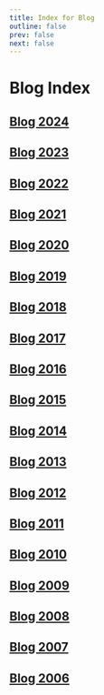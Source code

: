 ```yaml
---
title: Index for Blog
outline: false
prev: false
next: false
---
```


# Blog Index

<p></p>

## <a href="/blog/2024/">Blog 2024</a>

<p></p>

## <a href="/blog/2023/">Blog 2023</a>

<p></p>

## <a href="/blog/2022/">Blog 2022</a>

<p></p>

## <a href="/blog/2021/">Blog 2021</a>

<p></p>

## <a href="/blog/2020/">Blog 2020</a>

<p></p>

## <a href="/blog/2019/">Blog 2019</a>

<p></p>

## <a href="/blog/2018/">Blog 2018</a>

<p></p>

## <a href="/blog/2017/">Blog 2017</a>

<p></p>

## <a href="/blog/2016/">Blog 2016</a>

<p></p>

## <a href="/blog/2015/">Blog 2015</a>

<p></p>

## <a href="/blog/2014/">Blog 2014</a>

<p></p>

## <a href="/blog/2013/">Blog 2013</a>

<p></p>

## <a href="/blog/2012/">Blog 2012</a>

<p></p>

## <a href="/blog/2011/">Blog 2011</a>

<p></p>

## <a href="/blog/2010/">Blog 2010</a>

<p></p>

## <a href="/blog/2009/">Blog 2009</a>

<p></p>

## <a href="/blog/2008/">Blog 2008</a>

<p></p>

## <a href="/blog/2007/">Blog 2007</a>

<p></p>

## <a href="/blog/2006/">Blog 2006</a>

<p></p>

